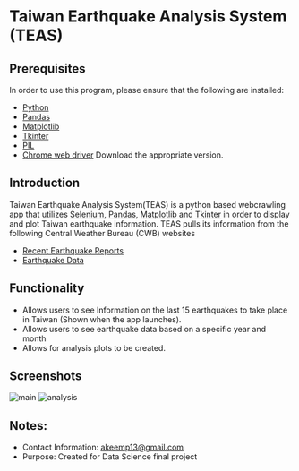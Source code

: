 # Taiwan Earthquake Analysis System (TEAS)

## Prerequisites
In order to use this program, please ensure that the following are installed:
- [Python](https://www.python.org/downloads/)
- [Pandas](https://pypi.org/project/pandas/)
- [Matplotlib](https://pypi.org/project/matplotlib/)
- [Tkinter](https://docs.python.org/3/library/tkinter.html)
- [PIL](https://pypi.org/project/Pillow/)
- [Chrome web driver](https://chromedriver.chromium.org/downloads) Download the appropriate version.

## Introduction

Taiwan Earthquake Analysis System(TEAS) is a python based webcrawling app that utilizes [Selenium](https://www.selenium.dev/documentation/), [Pandas](https://pandas.pydata.org/), [Matplotlib](https://matplotlib.org/) and [Tkinter](https://docs.python.org/3/library/tkinter.html) in order to display and plot Taiwan earthquake information.
TEAS pulls its information from the following Central Weather Bureau (CWB) websites
 - [Recent Earthquake Reports](https://www.cwb.gov.tw/V8/E/E/index.html)
 - [Earthquake Data](https://scweb.cwb.gov.tw/en-us/earthquake/data/)

## Functionality
- Allows users to see Information on the last 15 earthquakes to take place in Taiwan (Shown when the app launches).
- Allows users to see earthquake data based on a specific year and month
- Allows for analysis plots to be created.

## Screenshots
![main](https://user-images.githubusercontent.com/25711110/173297036-0b6325a3-2269-44ad-8dc9-3e724c30d7b7.png)
![analysis](https://user-images.githubusercontent.com/25711110/173297218-6907543f-2de3-491e-bdab-7efd0d1ba0ac.png)
 


 ## Notes:
 - Contact Information: akeemp13@gmail.com
 - Purpose: Created for Data Science final project


